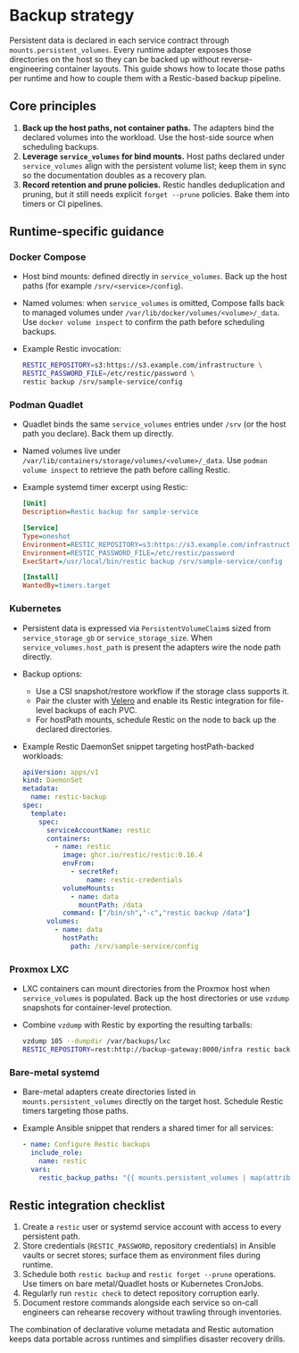 # Backup strategy

Persistent data is declared in each service contract through `mounts.persistent_volumes`.
Every runtime adapter exposes those directories on the host so they can be backed
up without reverse-engineering container layouts. This guide shows how to locate
those paths per runtime and how to couple them with a Restic-based backup
pipeline.

## Core principles

1. **Back up the host paths, not container paths.** The adapters bind the
   declared volumes into the workload. Use the host-side source when scheduling
   backups.
2. **Leverage `service_volumes` for bind mounts.** Host paths declared under
   `service_volumes` align with the persistent volume list; keep them in sync so
   the documentation doubles as a recovery plan.
3. **Record retention and prune policies.** Restic handles deduplication and
   pruning, but it still needs explicit `forget --prune` policies. Bake them into
   timers or CI pipelines.

## Runtime-specific guidance

### Docker Compose

- Host bind mounts: defined directly in `service_volumes`. Back up the host paths
  (for example `/srv/<service>/config`).
- Named volumes: when `service_volumes` is omitted, Compose falls back to
  managed volumes under `/var/lib/docker/volumes/<volume>/_data`. Use `docker
  volume inspect` to confirm the path before scheduling backups.
- Example Restic invocation:

  ```bash
  RESTIC_REPOSITORY=s3:https://s3.example.com/infrastructure \
  RESTIC_PASSWORD_FILE=/etc/restic/password \
  restic backup /srv/sample-service/config
  ```

### Podman Quadlet

- Quadlet binds the same `service_volumes` entries under `/srv` (or the host path
  you declare). Back them up directly.
- Named volumes live under `/var/lib/containers/storage/volumes/<volume>/_data`.
  Use `podman volume inspect` to retrieve the path before calling Restic.
- Example systemd timer excerpt using Restic:

  ```ini
  [Unit]
  Description=Restic backup for sample-service

  [Service]
  Type=oneshot
  Environment=RESTIC_REPOSITORY=s3:https://s3.example.com/infrastructure
  Environment=RESTIC_PASSWORD_FILE=/etc/restic/password
  ExecStart=/usr/local/bin/restic backup /srv/sample-service/config

  [Install]
  WantedBy=timers.target
  ```

### Kubernetes

- Persistent data is expressed via `PersistentVolumeClaim`s sized from
  `service_storage_gb` or `service_storage_size`. When `service_volumes.host_path`
  is present the adapters wire the node path directly.
- Backup options:
  - Use a CSI snapshot/restore workflow if the storage class supports it.
  - Pair the cluster with [Velero](https://velero.io/) and enable its Restic
    integration for file-level backups of each PVC.
  - For hostPath mounts, schedule Restic on the node to back up the declared
    directories.
- Example Restic DaemonSet snippet targeting hostPath-backed workloads:

  ```yaml
  apiVersion: apps/v1
  kind: DaemonSet
  metadata:
    name: restic-backup
  spec:
    template:
      spec:
        serviceAccountName: restic
        containers:
          - name: restic
            image: ghcr.io/restic/restic:0.16.4
            envFrom:
              - secretRef:
                  name: restic-credentials
            volumeMounts:
              - name: data
                mountPath: /data
            command: ["/bin/sh","-c","restic backup /data"]
        volumes:
          - name: data
            hostPath:
              path: /srv/sample-service/config
  ```

### Proxmox LXC

- LXC containers can mount directories from the Proxmox host when `service_volumes`
  is populated. Back up the host directories or use `vzdump` snapshots for
  container-level protection.
- Combine `vzdump` with Restic by exporting the resulting tarballs:

  ```bash
  vzdump 105 --dumpdir /var/backups/lxc
  RESTIC_REPOSITORY=rest:http://backup-gateway:8000/infra restic backup /var/backups/lxc
  ```

### Bare-metal systemd

- Bare-metal adapters create directories listed in `mounts.persistent_volumes`
  directly on the target host. Schedule Restic timers targeting those paths.
- Example Ansible snippet that renders a shared timer for all services:

  ```yaml
  - name: Configure Restic backups
    include_role:
      name: restic
    vars:
      restic_backup_paths: "{{ mounts.persistent_volumes | map(attribute='path') | list }}"
  ```

## Restic integration checklist

1. Create a `restic` user or systemd service account with access to every
   persistent path.
2. Store credentials (`RESTIC_PASSWORD`, repository credentials) in Ansible
   vaults or secret stores; surface them as environment files during runtime.
3. Schedule both `restic backup` and `restic forget --prune` operations. Use
   timers on bare metal/Quadlet hosts or Kubernetes CronJobs.
4. Regularly run `restic check` to detect repository corruption early.
5. Document restore commands alongside each service so on-call engineers can
   rehearse recovery without trawling through inventories.

The combination of declarative volume metadata and Restic automation keeps data
portable across runtimes and simplifies disaster recovery drills.
